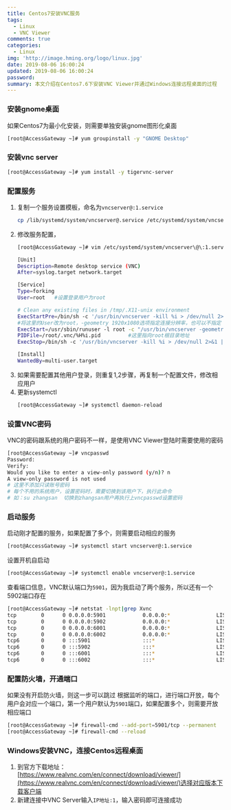 ```yaml
---
title: Centos7安装VNC服务
tags:
  - Linux
  - VNC Viewer
comments: true
categories:
  - Linux
img: 'http://image.hming.org/logo/linux.jpg'
date: 2019-08-06 16:00:24
updated: 2019-08-06 16:00:24
password:
summary: 本文介绍在Centos7.6下安装VNC Viewer并通过Windows连接远程桌面的过程
---
```

### 安装gnome桌面
如果Centos7为最小化安装，则需要单独安装gnome图形化桌面
```bash
[root@AccessGateway ~]# yum groupinstall -y "GNOME Desktop"
```

### 安装vnc server

```bash
[root@AccessGateway ~]# yum install -y tigervnc-server
```

### 配置服务
1. 复制一个服务设置模板，命名为`vncserver@:1.service`
    ```bash
    cp /lib/systemd/system/vncserver@.service /etc/systemd/system/vncserver@:1.service
    ```
2. 修改服务配置，
    ```bash
    [root@AccessGateway ~]# vim /etc/systemd/system/vncserver\@\:1.service
    ```
    ```bash
    [Unit]
    Description=Remote desktop service (VNC)
    After=syslog.target network.target
    
    [Service]
    Type=forking
    User=root   #设置登录用户为root
    
    # Clean any existing files in /tmp/.X11-unix environment
    ExecStartPre=/bin/sh -c '/usr/bin/vncserver -kill %i > /dev/null 2>&1 || :'
    #将这里的User改为root，-geometry 1920x1080选项指定连接分辨率，也可以不指定
    ExecStart=/usr/sbin/runuser -l root -c "/usr/bin/vncserver -geometry 1920x1080 %i"
    PIDFile=/root/.vnc/%H%i.pid         #这里指向root根目录地址
    ExecStop=/bin/sh -c '/usr/bin/vncserver -kill %i > /dev/null 2>&1 || :'
    
    [Install]
    WantedBy=multi-user.target
    ```
3. 如果需要配置其他用户登录，则重复1,2步骤，再复制一个配置文件，修改相应用户
4. 更新systemctl
    ```bash
    [root@AccessGateway ~]# systemctl daemon-reload
    ```

### 设置VNC密码
VNC的密码跟系统的用户密码不一样，是使用VNC Viewer登陆时需要使用的密码
```bash
[root@AccessGateway ~]# vncpasswd
Password:
Verify:
Would you like to enter a view-only password (y/n)? n
A view-only password is not used
# 这里不添加只读账号密码
# 每个不用的系统用户，设置密码时，需要切换到该用户下，执行此命令
# 如：su zhangsan  切换到zhangsan用户再执行上vncpasswd设置密码
```

### 启动服务
启动刚才配置的服务，如果配置了多个，则需要启动相应的服务
```bash
[root@AccessGateway ~]# systemctl start vncserver@:1.service
```
设置开机自启动
```bash
[root@AccessGateway ~]# systemctl enable vncserver@:1.service
```
查看端口信息，VNC默认端口为`5901`，因为我启动了两个服务，所以还有一个5902端口存在
```bash
[root@AccessGateway ~]# netstat -lnpt|grep Xvnc
tcp        0      0 0.0.0.0:5901            0.0.0.0:*               LISTEN      10196/Xvnc          
tcp        0      0 0.0.0.0:5902            0.0.0.0:*               LISTEN      11394/Xvnc          
tcp        0      0 0.0.0.0:6001            0.0.0.0:*               LISTEN      10196/Xvnc          
tcp        0      0 0.0.0.0:6002            0.0.0.0:*               LISTEN      11394/Xvnc          
tcp6       0      0 :::5901                 :::*                    LISTEN      10196/Xvnc          
tcp6       0      0 :::5902                 :::*                    LISTEN      11394/Xvnc          
tcp6       0      0 :::6001                 :::*                    LISTEN      10196/Xvnc          
tcp6       0      0 :::6002                 :::*                    LISTEN      11394/Xvnc          
```

### 配置防火墙，开通端口
如果没有开启防火墙，则这一步可以跳过
根据监听的端口，进行端口开放，每个用户会对应一个端口，第一个用户默认为`5901`端口，如果配置多个，则需要开放相应端口
```bash
[root@AccessGateway ~]# firewall-cmd --add-port=5901/tcp --permanent
[root@AccessGateway ~]# firewall-cmd --reload
```

### Windows安装VNC，连接Centos远程桌面
1. 到官方下载地址：[https://www.realvnc.com/en/connect/download/viewer/](https://www.realvnc.com/en/connect/download/viewer/)选择对应版本下载客户端
2. 新建连接中VNC Server输入`IP地址:1`，输入密码即可连接成功


